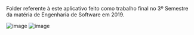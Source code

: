Folder referente à este aplicativo feito como trabalho final no 3º Semestre da matéria de Engenharia de Software em 2019.

![image](https://user-images.githubusercontent.com/20287598/163692879-c6c706c5-9d0c-40aa-83c0-cae4cd5b8851.png)
![image](https://user-images.githubusercontent.com/20287598/163692891-e23c34ca-9119-4d54-a2ce-be92930d8d22.png)
